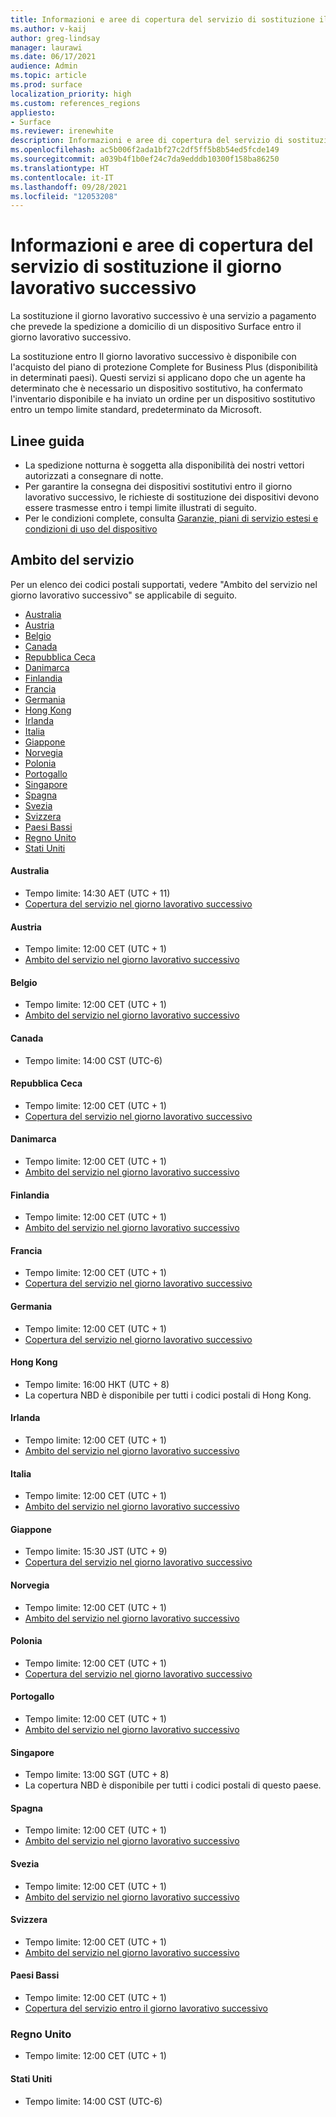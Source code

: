 ```yaml
---
title: Informazioni e aree di copertura del servizio di sostituzione il giorno lavorativo successivo
ms.author: v-kaij
author: greg-lindsay
manager: laurawi
ms.date: 06/17/2021
audience: Admin
ms.topic: article
ms.prod: surface
localization_priority: high
ms.custom: references_regions
appliesto:
- Surface
ms.reviewer: irenewhite
description: Informazioni e aree di copertura del servizio di sostituzione il giorno lavorativo successivo.
ms.openlocfilehash: ac5b006f2ada1bf27c2df5ff5b8b54ed5fcde149
ms.sourcegitcommit: a039b4f1b0ef24c7da9edddb10300f158ba86250
ms.translationtype: HT
ms.contentlocale: it-IT
ms.lasthandoff: 09/28/2021
ms.locfileid: "12053208"
---
```

# <a name="next-business-day-replacement-information--coverage-areas"></a>Informazioni e aree di copertura del servizio di sostituzione il giorno lavorativo successivo

La sostituzione il giorno lavorativo successivo è una servizio a pagamento che prevede la spedizione a domicilio di un dispositivo Surface entro il giorno lavorativo successivo. 

La sostituzione entro Il giorno lavorativo successivo è disponibile con l'acquisto del piano di protezione Complete for Business Plus (disponibilità in determinati paesi). Questi servizi si applicano dopo che un agente ha determinato che è necessario un dispositivo sostitutivo, ha confermato l'inventario disponibile e ha inviato un ordine per un dispositivo sostitutivo entro un  tempo limite standard, predeterminato da Microsoft. 

## <a name="guidelines"></a>Linee guida

- La spedizione notturna è soggetta alla disponibilità dei nostri vettori autorizzati a consegnare di notte.
- Per garantire la consegna dei dispositivi sostitutivi entro il giorno lavorativo successivo, le richieste di sostituzione dei dispositivi devono essere trasmesse entro i tempi limite illustrati di seguito.
- Per le condizioni complete, consulta [Garanzie, piani di servizio estesi e condizioni di uso del dispositivo](https://support.microsoft.com/topic/warranties-extended-service-plans-and-terms-conditions-for-your-device-eedf7a23-84a7-1a47-480b-0e10503eedf5)

## <a name="coverage"></a>Ambito del servizio

Per un elenco dei codici postali supportati, vedere "Ambito del servizio nel giorno lavorativo successivo" se applicabile di seguito. 

- [Australia](#australia)
- [Austria](#austria)
- [Belgio](#belgium)
- [Canada](#canada)
- [Repubblica Ceca](#czech-republic)
- [Danimarca](#denmark)
- [Finlandia](#finland)
- [Francia](#france)
- [Germania](#germany)
- [Hong Kong](#hong-kong)
- [Irlanda](#ireland)
- [Italia](#italy)
- [Giappone](#japan)
- [Norvegia](#norway)
- [Polonia](#poland)
- [Portogallo](#portugal)
- [Singapore](#singapore)
- [Spagna](#spain)
- [Svezia](#sweden)
- [Svizzera](#switzerland)
- [Paesi Bassi](#the-netherlands)
- [Regno Unito](#united-kingdom)
- [Stati Uniti](#united-states)


#### <a name="australia"></a>Australia

- Tempo limite: 14:30 AET (UTC + 11)
- [Copertura del servizio nel giorno lavorativo successivo](https://download.microsoft.com/download/2/a/b/2abb0658-6900-440f-96c0-94eb38dcb488/NBD%20Coverage%20-%20Australia%20Post%20Codes%20092421.xlsx)

#### <a name="austria"></a>Austria

- Tempo limite: 12:00 CET (UTC + 1)
- [Ambito del servizio nel giorno lavorativo successivo](https://download.microsoft.com/download/5/7/5/575447e3-70c1-468b-a714-22d3cded7a6e/NBD%20Coverage%20-%20Austria%20Post%20Codes%20030321.xlsx)

#### <a name="belgium"></a>Belgio

- Tempo limite: 12:00 CET (UTC + 1)
- [Ambito del servizio nel giorno lavorativo successivo](https://download.microsoft.com/download/f/b/9/fb95d99c-1403-4ecf-bbde-0bab2af2c2ce/NBD%20Coverage%20-%20Belgium%20Post%20Codes%20030321.xlsx)

#### <a name="canada"></a>Canada

- Tempo limite: 14:00 CST (UTC-6)

#### <a name="czech-republic"></a>Repubblica Ceca

- Tempo limite: 12:00 CET (UTC + 1)
- [Copertura del servizio nel giorno lavorativo successivo](https://download.microsoft.com/download/9/2/6/926014cb-38b2-4270-b841-d3dc56f6e341/NBD%20Coverage%20-%20Czech%20Republic%20Post%20Codes%20042821.xlsx)

#### <a name="denmark"></a>Danimarca 

- Tempo limite: 12:00 CET (UTC + 1) 
- [Ambito del servizio nel giorno lavorativo successivo](https://download.microsoft.com/download/9/e/6/9e6b4db6-b9f6-412e-a296-a10b5bc6e591/NBD%20Coverage%20-%20Denmark%20Post%20Codes%20030321.xlsx)

#### <a name="finland"></a>Finlandia

- Tempo limite: 12:00 CET (UTC + 1)
- [Ambito del servizio nel giorno lavorativo successivo](https://download.microsoft.com/download/b/d/d/bddd01a3-6f8e-4bd2-9549-4dbf0a5aee86/NBD%20Coverage%20-%20Finland%20Post%20Codes%20030321.xlsx)

#### <a name="france"></a>Francia

- Tempo limite: 12:00 CET (UTC + 1)
- [Copertura del servizio nel giorno lavorativo successivo](https://download.microsoft.com/download/7/b/0/7b0fa1bb-4c75-474a-83be-6d55e0fa719f/NBD%20Coverage%20-%20France%20Postal%20Codes%20042821.xlsx)

#### <a name="germany"></a>Germania

- Tempo limite: 12:00 CET (UTC + 1)
- [Copertura del servizio nel giorno lavorativo successivo](https://download.microsoft.com/download/d/4/f/d4f6c11f-ada2-4400-b502-2e722644427b/NBD%20Coverage%20-%20Germany%20Post%20Codes%20042821.xlsx)

#### <a name="hong-kong"></a>Hong Kong

- Tempo limite: 16:00 HKT (UTC + 8) 
- La copertura NBD è disponibile per tutti i codici postali di Hong Kong.

#### <a name="ireland"></a>Irlanda

- Tempo limite: 12:00 CET (UTC + 1)
- [Ambito del servizio nel giorno lavorativo successivo](https://download.microsoft.com/download/d/6/f/d6f05276-3657-49d3-8871-a2e445b686ef/NBD%20Coverage%20-%20Ireland%20Post%20Codes%20030321.xlsx)

#### <a name="italy"></a>Italia

- Tempo limite: 12:00 CET (UTC + 1)
- [Ambito del servizio nel giorno lavorativo successivo](https://download.microsoft.com/download/6/9/a/69a57c96-f4ce-4f93-a99a-2469ed737351/NBD%20Coverage%20-%20Italy%20Post%20Codes%20030321.xlsx)

#### <a name="japan"></a>Giappone

- Tempo limite: 15:30 JST (UTC + 9)
- [Copertura del servizio nel giorno lavorativo successivo](https://download.microsoft.com/download/c/7/8/c781a035-19f7-4563-9dd9-e8c5f3713342/NBD%20Coverage%20-%20Japan%20Post%20Codes%20060121.xlsx)

#### <a name="norway"></a>Norvegia

- Tempo limite: 12:00 CET (UTC + 1)
- [Ambito del servizio nel giorno lavorativo successivo](https://download.microsoft.com/download/2/8/0/2803e50f-b7fb-431a-9eb9-efba7fb32260/NBD%20Coverage%20-%20Norway%20Post%20Codes%20032521.xlsx)

#### <a name="poland"></a>Polonia

- Tempo limite: 12:00 CET (UTC + 1)
- [Copertura del servizio nel giorno lavorativo successivo](https://download.microsoft.com/download/f/e/8/fe8b9b43-5f72-4cf1-971d-78dd46f8ea1c/NBD%20Coverage%20-%20Poland%20Post%20Codes%20042821.xlsx
)

#### <a name="portugal"></a>Portogallo

- Tempo limite: 12:00 CET (UTC + 1)
- [Ambito del servizio nel giorno lavorativo successivo](https://download.microsoft.com/download/5/1/4/5146ceeb-651c-4b10-afeb-ea1abb733e33/NBD%20Coverage%20-%20Portugal%20Post%20Codes%20030321.xlsx)

#### <a name="singapore"></a>Singapore

- Tempo limite: 13:00 SGT (UTC + 8)
- La copertura NBD è disponibile per tutti i codici postali di questo paese.

#### <a name="spain"></a>Spagna

- Tempo limite: 12:00 CET (UTC + 1)
- [Ambito del servizio nel giorno lavorativo successivo](https://download.microsoft.com/download/6/1/d/61da1e35-e17e-4a67-ab81-27cf7a21f91b/NBD%20Coverage%20-%20Spain%20Post%20Codes%20030321.xlsx)

#### <a name="sweden"></a>Svezia

- Tempo limite: 12:00 CET (UTC + 1)
- [Ambito del servizio nel giorno lavorativo successivo](https://download.microsoft.com/download/3/c/8/3c8a0591-2ee9-4742-835f-86b8c79b986f/NBD%20Coverage%20-%20Sweden%20Post%20Codes%20030321.xlsx)

#### <a name="switzerland"></a>Svizzera

- Tempo limite: 12:00 CET (UTC + 1)
- [Ambito del servizio nel giorno lavorativo successivo](https://download.microsoft.com/download/e/6/9/e69789ca-4617-4b23-afb2-09529f320de3/NBD%20Coverage%20-%20Switzerland%20Post%20Codes%20030321%20update.xlsx)

#### <a name="the-netherlands"></a>Paesi Bassi

- Tempo limite: 12:00 CET (UTC + 1)
- [Copertura del servizio entro il giorno lavorativo successivo](https://download.microsoft.com/download/6/3/f/63f2ff4c-3b8f-465e-9498-0878f7ba70f3/NBD%20Coverage%20-%20Netherlands%20Post%20Codes%20042821.xlsx)

### <a name="united-kingdom"></a>Regno Unito

- Tempo limite: 12:00 CET (UTC + 1)

#### <a name="united-states"></a>Stati Uniti 

- Tempo limite: 14:00 CST (UTC-6)
